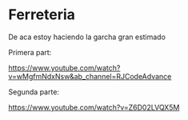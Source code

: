 # Ferreteria


De aca estoy haciendo  la garcha gran estimado

Primera part:

https://www.youtube.com/watch?v=wMgfmNdxNsw&ab_channel=RJCodeAdvance


Segunda parte:

https://www.youtube.com/watch?v=Z6D02LVQX5M


